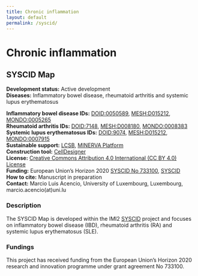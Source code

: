 ```yaml
---
title: Chronic inflammation
layout: default
permalink: /syscid/
---
```


# Chronic inflammation
## SYSCID Map

**Development status:** Active development  
**Diseases:** Inflammatory bowel disease, rheumatoid arthritis and systemic lupus erythematosus  
<!--**Online access and exploration:**  [https://syscid.elixir-luxembourg.org](https://syscid.elixir-luxembourg.org)  -->
**Inflammatory bowel disease IDs:** [DOID:0050589](https://disease-ontology.org/?id=DOID:0050589), [MESH:D015212](https://www.ncbi.nlm.nih.gov/mesh/D015212), [MONDO:0005265](https://www.ebi.ac.uk/ols/ontologies/mondo/terms?short_form=MONDO_0005265)  
**Rheumatoid arthritis IDs:** [DOID:7148](https://disease-ontology.org/?id=DOID:7148), [MESH:D008180](http://id.nlm.nih.gov/mesh/D008180), [MONDO:0008383](https://www.ebi.ac.uk/ols/ontologies/mondo/terms?short_form=MONDO_0008383)  
**Systemic lupus erythematosus IDs:** [DOID:9074](https://disease-ontology.org/?id=DOID:9074), [MESH:D015212](https://www.ncbi.nlm.nih.gov/mesh/D015212), [MONDO:0007915](https://www.ebi.ac.uk/ols/ontologies/mondo/terms?short_form=MONDO_0007915)  
**Sustainable support:** [LCSB](http://wwwen.uni.lu/lcsb), [MINERVA Platform](https://minerva.pages.uni.lu/)  
**Construction tool:** [CellDesigner](https://www.celldesigner.org/)  
**License:** [Creative Commons Attribution 4.0 International (CC BY 4.0) License](https://creativecommons.org/licenses/by/4.0/)  
**Funding:** European Union’s Horizon 2020 [SYSCID No 733100](https://cordis.europa.eu/project/id/733100), [SYSCID](https://syscid.eu/)  
**How to cite:** Manuscript in preparation  
**Contact:** Marcio Luis Acencio, University of Luxembourg, Luxembourg, marcio.acencio(at)uni.lu  

### Description

The SYSCID Map is developed within the IMI2 [SYSCID](https://syscid.eu/) project and focuses on inflammatory bowel disease (IBD), rheumatoid arthritis (RA) and systemic lupus erythematosus (SLE).

### Fundings

This project has received funding from the European Union’s Horizon 2020 research and innovation programme under grant agreement No 733100.

